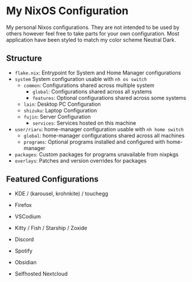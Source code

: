# My NixOS Configuration

My personal Nixos configurations. They are not intended to be used by others however feel free to take parts for your own configuration. Most application have been styled to match my color scheme Neutral Dark.

## Structure

- `flake.nix`: Entrypoint for System and Home Manager configurations
- `system` System configuration usable with `nh os switch`
  - `common`: Configurations shared across multiple system
    - `global`: Configurations shared across all systems
    - `features`: Optional configurations shared across some systems
  - `lain`: Desktop PC Configuration
  - `shizuku`: Laptop Configuration
  - `fujin`: Server Configuration
    - `services`: Services hosted on this machine
- `user/riaru`: home-manager configuration usable with `nh home switch`
  - `global`: home-manager configurations shared across all machines
  - `programs`: Optional programs installed and configured with home-manager
- `packages`: Custom packages for programs unavailable from nixpkgs
- `overlays`: Patches and version overrides for packages

## Featured Configurations

- KDE / (karousel, krohnkite) / touchegg

<!-- TODO: add demo -->

- Firefox

<!-- TODO: add demo -->

- VSCodium

<!-- TODO: add demo -->

- Kitty / Fish / Starship / Zoxide

<!-- TODO: add demo -->

- Discord

<!-- TODO: add demo -->

- Spotify

<!-- TODO: add demo -->

- Obsidian

<!-- TODO: add demo -->

- Selfhosted Nextcloud

<!-- TODO: add demo -->
